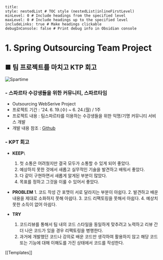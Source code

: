 ```table-of-contents
title: 
style: nestedList # TOC style (nestedList|inlineFirstLevel)
minLevel: 0 # Include headings from the specified level
maxLevel: 0 # Include headings up to the specified level
includeLinks: true # Make headings clickable
debugInConsole: false # Print debug info in Obsidian console
```

# 1. Spring Outsourcing Team Project
## ■ 팀 프로젝트를 마치고 KTP 회고

![Spartime](https://github.com/Spartime/Spartime/assets/154594004/4c8d2413-9bc7-4273-bfa2-e9077fb54b37)
### - 스파르타 수강생들을 위한 커뮤니티, 스파르타임
- Outsourcing WebSerive Project
- 프로젝트 기간 : '24. 6. 19.(수) ~ 6. 24.(월) / 1주
- 프로젝트 내용 : 팀스파르타를 이용하는 수강생들을 위한 익명/기명 커뮤니티 서비스 개발
- 개발 내용 참조 : [Github](https://github.com/Spartime/Spartime)

### - KPT 회고
- **KEEP**\
	1. 첫 소통은 어려웠지만 결국 모두가 소통할 수 있게 되어 좋았다.
	2. 예상하지 못한 것에서 새롭고 실무적인 기술을 발견하고 배워서 좋았다.
	3. 다 같이 구현하면서 새롭게 알게된 부분이 많았다.
	4. 목표를 정하고 그것을 이룰 수 있어서 좋았다.
	   
- **PROBLEM**
	  1. 코드 작성 간 포맷이 서로 달라지는 부분이 아쉽다.
	  2. 발견하고 배운 내용을 제대로 소화하지 못해 아쉽다.
	  3. 코드 리팩토링을 못해서 아쉽다.
	  4. 예상치 못한 소득이 없어 아쉽다.
	     
- **TRY**
    1. 코드리뷰를 통해서 팀 내의 코드 스타일을 동일하게 맞추려고 노력하고 리뷰 간 더 나은 코드가 있을 경우 리팩토링을 병행한다.
  1. 과거에 개발했던 코드나 강의로 배운 코드만 생각하여 활용하지 않고 해당 코드 또는 기능에 대해 이해도를 가진 상태에서 코드를 작성한다.




[[Templates]]
